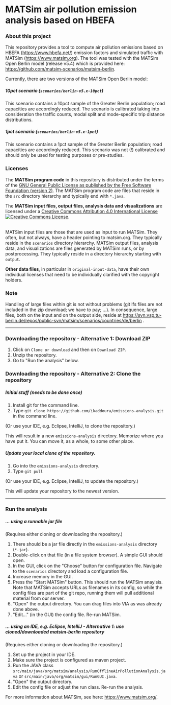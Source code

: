 
# MATSim air pollution emission analysis based on HBEFA

### About this project

This repository provides a tool to compute air pollution emissions based on HBEFA (https://www.hbefa.net/) emission factors and simulated traffic with MATSim (https://www.matsim.org). The tool was tested with the MATSim Open Berlin model (release v5.4) which is provided here: https://github.com/matsim-scenarios/matsim-berlin.

Currently, there are two versions of the MATSim Open Berlin model:

##### 10pct scenario (`scenarios/berlin-v5.x-10pct`)

This scenario contains a 10pct sample of the Greater Berlin population; road capacities are accordingly reduced. The scenario is calibrated taking into consideration the traffic counts, modal split and mode-specific trip distance distributions.

##### 1pct scenario (`scenarios/berlin-v5.x-1pct`)

This scenario contains a 1pct sample of the Greater Berlin population; road capacities are accordingly reduced. This scenario was not (!) calibrated and should only be used for testing purposes or pre-studies.

### Licenses

The **MATSim program code** in this repository is distributed under the terms of the [GNU General Public License as published by the Free Software Foundation (version 2)](https://www.gnu.org/licenses/old-licenses/gpl-2.0.en.html). The MATSim program code are files that reside in the `src` directory hierarchy and typically end with `*.java`.

The **MATSim input files, output files, analysis data and visualizations** are licensed under a <a rel="license" href="http://creativecommons.org/licenses/by/4.0/">Creative Commons Attribution 4.0 International License</a>
<a rel="license" href="http://creativecommons.org/licenses/by/4.0/"><img alt="Creative Commons License" style="border-width:0" src="https://i.creativecommons.org/l/by/4.0/80x15.png" /></a>.

<br /> MATSim input files are those that are used as input to run MATSim. They often, but not always, have a header pointing to matsim.org. They typically reside in the `scenarios` directory hierarchy. MATSim output files, analysis data, and visualizations are files generated by MATSim runs, or by postprocessing.  They typically reside in a directory hierarchy starting with `output`.

**Other data files**, in particular in `original-input-data`, have their own individual licenses that need to be individually clarified with the copyright holders.

### Note

Handling of large files within git is not without problems (git lfs files are not included in the zip download; we have to pay; ...).  In consequence, large files, both on the input and on the output side, reside at https://svn.vsp.tu-berlin.de/repos/public-svn/matsim/scenarios/countries/de/berlin .  

----
### Downloading the repository - Alternative 1: Download ZIP

1. Click on `Clone or download` and then on `Download ZIP`.
1. Unzip the repository.
1. Go to "Run the analysis" below.

### Downloading the repository - Alternative 2: Clone the repository

##### Initial stuff (needs to be done once)

1. Install git for the command line.
1. Type `git clone https://github.com/ikaddoura/emissions-analysis.git` in the command line.

(Or use your IDE, e.g. Eclipse, IntelliJ, to clone the repository.)

This will result in a new `emissions-analysis` directory.  Memorize where you have put it.  You can move it, as a whole, to some other place.

##### Update your local clone of the repository.

1. Go into the `emissions-analysis` directory.
1. Type `git pull`

(Or use your IDE, e.g. Eclipse, IntelliJ, to update the repository.)

This will update your repository to the newest version.

----
### Run the analysis

##### ... using a runnable jar file
(Requires either cloning or downloading the repository.)

1. There should be a jar file directly in the `emissions-analysis` directory (`*.jar`).
1. Double-click on that file (in a file system browser).  A simple GUI should open.
1. In the GUI, click on the "Choose" button for configuration file.  Navigate to the `scenarios` directory and load a configuration file.
1. Increase memory in the GUI.
1. Press the "Start MATSim" button.  This should run the MATSim anaylsis.  Note that MATSim accepts URLs as filenames in its config, so while the config files are part of the git repo, running them will pull additional material from our server.
1. "Open" the output directory.  You can drag files into VIA as was already done above.
1. "Edit..." (in the GUI) the config file.  Re-run MATSim.

##### ... using an IDE, e.g. Eclipse, IntelliJ - Alternative 1: use cloned/downloaded matsim-berlin repository
(Requires either cloning or downloading the repository.)

1. Set up the project in your IDE.
1. Make sure the project is configured as maven project.
1. Run the JAVA class `src/main/java/org/matsim/analysis/RunOfflineAirPollutionAnalysis.java` or `src/main/java/org/matsim/gui/RunGUI.java`.
1. "Open" the output directory.
1. Edit the config file or adjust the run class. Re-run the analysis.

For more information about MATSim, see here: https://www.matsim.org/.
